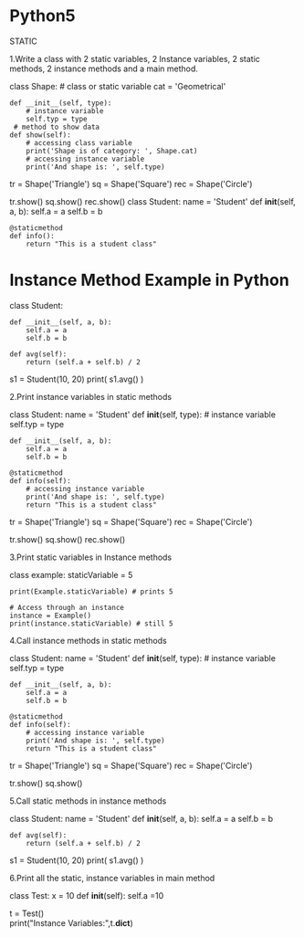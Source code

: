 # Python5
STATIC


1.Write a class with 2 static variables, 2 Instance variables, 2 static methods, 2 instance
methods and a main method.


class Shape:
    # class or static variable 
    cat = 'Geometrical'
    
    def __init__(self, type):
        # instance variable
        self.typ = type
     # method to show data
    def show(self):
        # accessing class variable
        print('Shape is of category: ', Shape.cat)
        # accessing instance variable
        print('And shape is: ', self.type)


tr = Shape('Triangle')
sq = Shape('Square')
rec = Shape('Circle')

tr.show()
sq.show()
rec.show()
class Student:
    name = 'Student'
    def __init__(self, a, b):
        self.a = a
        self.b = b 
    
    @staticmethod
    def info():
        return "This is a student class"
# Instance Method Example in Python 
class Student:
    
    def __init__(self, a, b):
        self.a = a
        self.b = b 
    
    def avg(self):
        return (self.a + self.b) / 2

s1 = Student(10, 20)
print( s1.avg() )


2.Print instance variables in static methods

class Student:
    name = 'Student'
     def __init__(self, type):
        # instance variable
        self.typ = type
    
    def __init__(self, a, b):
        self.a = a
        self.b = b 
    
    @staticmethod
    def info(self):
        # accessing instance variable
        print('And shape is: ', self.type)
        return "This is a student class"
tr = Shape('Triangle')
sq = Shape('Square')
rec = Shape('Circle')

tr.show()
sq.show()
rec.show()    



3.Print static variables in Instance methods


class example:
        staticVariable = 5

    print(Example.staticVariable) # prints 5

    # Access through an instance
    instance = Example()
    print(instance.staticVariable) # still 5


4.Call instance methods in static methods


class Student:
    name = 'Student'
     def __init__(self, type):
        # instance variable
        self.typ = type
    
    def __init__(self, a, b):
        self.a = a
        self.b = b 
    
    @staticmethod
    def info(self):
        # accessing instance variable
        print('And shape is: ', self.type)
        return "This is a student class"
tr = Shape('Triangle')
sq = Shape('Square')
rec = Shape('Circle')

tr.show()
sq.show()


5.Call static methods in instance methods

class Student:
    name = 'Student'
    def __init__(self, a, b):
        self.a = a
        self.b = b 
        
        
    def avg(self):
        return (self.a + self.b) / 2

s1 = Student(10, 20)
print( s1.avg() )



6.Print all the static, instance variables in main method

 class Test:
    x = 10
    def __init__(self):
        self.a =10

 t = Test()       
 print("Instance Variables:",t.__dict__)
 
 
 

